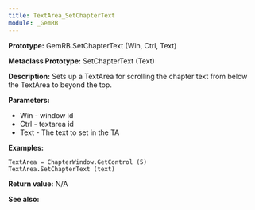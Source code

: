 ```yaml
---
title: TextArea_SetChapterText
module: _GemRB
---
```


**Prototype:** GemRB.SetChapterText (Win, Ctrl, Text)

**Metaclass Prototype:** SetChapterText (Text)

**Description:**
Sets up a TextArea for scrolling the chapter text from below the TextArea 
to beyond the top.

**Parameters:** 
  * Win - window id
  * Ctrl - textarea id
  * Text - The text to set in the TA

**Examples:**

    TextArea = ChapterWindow.GetControl (5)
    TextArea.SetChapterText (text)

**Return value:** N/A

**See also:**
